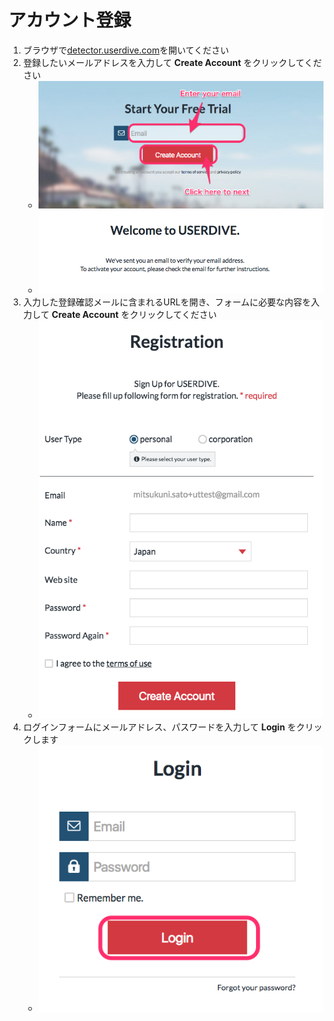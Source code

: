 # アカウント登録

1. ブラウザで[detector.userdive.com](https://detector.userdive.com)を開いてください
1. 登録したいメールアドレスを入力して **Create Account** をクリックしてください
    - ![signup account 1](./files/signup_account_1.png)
    - ![signup account 2](./files/signup_account_2.png)
1. 入力した登録確認メールに含まれるURLを開き、フォームに必要な内容を入力して **Create Account** をクリックしてください
    - ![signup account 3](./files/signup_account_3.png)
1. ログインフォームにメールアドレス、パスワードを入力して **Login** をクリックします
    - ![signup account 4](./files/signup_account_4.png)
